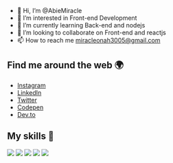 

- 👋 Hi, I’m @AbieMiracle
- 👀 I’m interested in Front-end Development
- 🌱 I’m currently learning Back-end and nodejs
- 💞️ I’m looking to collaborate on Front-end and reactjs
- 📫 How to reach me [miracleonah3005@gmail.com](mailto:miracleonah3005@gmail.com)

## Find me around the web 🌍

- [Instagram](https://www.instagram.com/ordinaryabraham/)
- [LinkedIn](https://www.linkedin.com/mwlite/in/abraham-onah-63793a222)
- [Twitter](https://mobile.twitter.com/Abie72188923)
- [Codepen](https://codepen.io/AbieMiracle/)
- [Dev.to](https://dev.to/abiemiracle)


## My skills 🚀

![](https://img.shields.io/badge/HTML5-E34F26?style=for-the-badge&logo=html5&logoColor=white)
![](https://img.shields.io/badge/JavaScript-F7DF1E?style=for-the-badge&logo=javascript&logoColor=black)
![](https://img.shields.io/badge/CSS3-1572B6?style=for-the-badge&logo=css3&logoColor=white)
![](https://img.shields.io/badge/React-20232A?style=for-the-badge&logo=react&logoColor=61DAFB)
![](https://img.shields.io/badge/jQuery-0769AD?style=for-the-badge&logo=jquery&logoColor=white)
<!---
AbieMiracle/AbieMiracle is a ✨ special ✨ repository because its `README.md` (this file) appears on your GitHub profile.
You can click the Preview link to take a look at your changes.
--->
